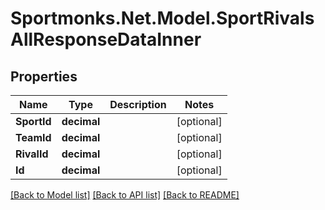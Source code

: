 # Sportmonks.Net.Model.SportRivalsAllResponseDataInner

## Properties

Name | Type | Description | Notes
------------ | ------------- | ------------- | -------------
**SportId** | **decimal** |  | [optional] 
**TeamId** | **decimal** |  | [optional] 
**RivalId** | **decimal** |  | [optional] 
**Id** | **decimal** |  | [optional] 

[[Back to Model list]](../README.md#documentation-for-models) [[Back to API list]](../README.md#documentation-for-api-endpoints) [[Back to README]](../README.md)

